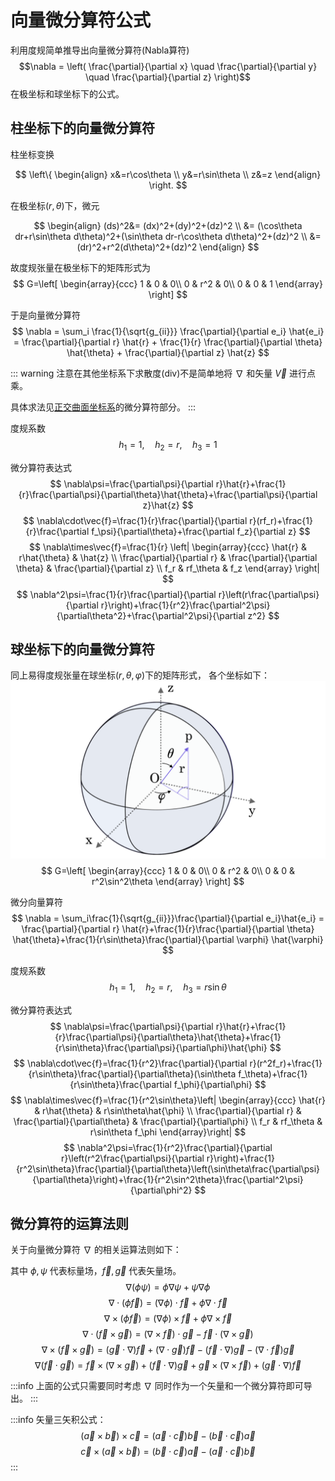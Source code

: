 # 向量微分算符公式

利用度规简单推导出向量微分算符(Nabla算符)
$$\nabla = \left( \frac{\partial}{\partial x} \quad \frac{\partial}{\partial y} \quad \frac{\partial}{\partial z} \right)$$
在极坐标和球坐标下的公式。

## 柱坐标下的向量微分算符

柱坐标变换

$$
\left\{
\begin{align}
x&=r\cos\theta \\
y&=r\sin\theta \\
z&=z
\end{align}
\right.
$$

在极坐标$(r,\theta)$下，微元

$$
\begin{align}
(ds)^2&= (dx)^2+(dy)^2+(dz)^2 \\
&= (\cos\theta dr+r\sin\theta d\theta)^2+(\sin\theta dr-r\cos\theta d\theta)^2+(dz)^2 \\
&=(dr)^2+r^2(d\theta)^2+(dz)^2
\end{align}
$$

故度规张量在极坐标下的矩阵形式为
$$
G=\left[
\begin{array}{ccc}
1 & 0 & 0\\
0 & r^2 & 0\\
0 & 0 & 1
\end{array}
\right]
$$

于是向量微分算符
$$
\nabla = \sum_i \frac{1}{\sqrt{g_{ii}}} \frac{\partial}{\partial e_i} \hat{e_i} = \frac{\partial}{\partial r} \hat{r} + \frac{1}{r} \frac{\partial}{\partial \theta} \hat{\theta} + \frac{\partial}{\partial z} \hat{z}
$$

::: warning
注意在其他坐标系下求散度(div)不是简单地将 $\nabla$ 和矢量 $\vec{V}$ 进行点乘。

具体求法见[正交曲面坐标系](/blog/math/metric)的微分算符部分。
:::

度规系数
$$
h_1=1,\quad h_2=r,\quad h_3=1
$$

微分算符表达式
$$
\nabla\psi=\frac{\partial\psi}{\partial r}\hat{r}+\frac{1}{r}\frac{\partial\psi}{\partial\theta}\hat{\theta}+\frac{\partial\psi}{\partial z}\hat{z}
$$
$$
\nabla\cdot\vec{f}=\frac{1}{r}\frac{\partial}{\partial r}(rf_r)+\frac{1}{r}\frac{\partial f_\psi}{\partial\theta}+\frac{\partial f_z}{\partial z}
$$
$$
\nabla\times\vec{f}=\frac{1}{r} \left|
    \begin{array}{ccc}
    \hat{r} & r\hat{\theta} & \hat{z} \\
    \frac{\partial}{\partial r} & \frac{\partial}{\partial \theta} & \frac{\partial}{\partial z} \\
    f_r & rf_\theta & f_z
    \end{array} \right|
$$
$$
\nabla^2\psi=\frac{1}{r}\frac{\partial}{\partial r}\left(r\frac{\partial\psi}{\partial r}\right)+\frac{1}{r^2}\frac{\partial^2\psi}{\partial\theta^2}+\frac{\partial^2\psi}{\partial z^2}
$$

## 球坐标下的向量微分算符

同上易得度规张量在球坐标$(r,\theta,\varphi)$下的矩阵形式，
各个坐标如下：
![球坐标系](./nabla_fig/sphere.png)
$$
G=\left[
\begin{array}{ccc}
1 & 0 & 0\\
0 & r^2 & 0\\
0 & 0 & r^2\sin^2\theta
\end{array}
\right]
$$

微分向量算符
$$
\nabla = \sum_i\frac{1}{\sqrt{g_{ii}}}\frac{\partial}{\partial e_i}\hat{e_i} = \frac{\partial}{\partial r} \hat{r}+\frac{1}{r}\frac{\partial}{\partial \theta} \hat{\theta}+\frac{1}{r\sin\theta}\frac{\partial}{\partial \varphi} \hat{\varphi}
$$

度规系数
$$
h_1=1,\quad h_2=r,\quad h_3=r\sin\theta
$$

微分算符表达式
$$
\nabla\psi=\frac{\partial\psi}{\partial r}\hat{r}+\frac{1}{r}\frac{\partial\psi}{\partial\theta}\hat{\theta}+\frac{1}{r\sin\theta}\frac{\partial\psi}{\partial\phi}\hat{\phi}
$$
$$
\nabla\cdot\vec{f}=\frac{1}{r^2}\frac{\partial}{\partial r}(r^2f_r)+\frac{1}{r\sin\theta}\frac{\partial}{\partial\theta}(\sin\theta f_\theta)+\frac{1}{r\sin\theta}\frac{\partial f_\phi}{\partial\phi}
$$
$$
\nabla\times\vec{f}=\frac{1}{r^2\sin\theta}\left|
    \begin{array}{ccc}
    \hat{r} & r\hat{\theta} & r\sin\theta\hat{\phi} \\
    \frac{\partial}{\partial r} & \frac{\partial}{\partial\theta} & \frac{\partial}{\partial\phi} \\
    f_r & rf_\theta & r\sin\theta f_\phi
    \end{array}\right|
$$
$$
\nabla^2\psi=\frac{1}{r^2}\frac{\partial}{\partial r}\left(r^2\frac{\partial\psi}{\partial r}\right)+\frac{1}{r^2\sin\theta}\frac{\partial}{\partial\theta}\left(\sin\theta\frac{\partial\psi}{\partial\theta}\right)+\frac{1}{r^2\sin^2\theta}\frac{\partial^2\psi}{\partial\phi^2}
$$

## 微分算符的运算法则

关于向量微分算符 $\nabla$ 的相关运算法则如下：

其中 $\phi,\psi$ 代表标量场，$\vec{f},\vec{g}$ 代表矢量场。
$$
\nabla(\phi\psi)=\phi\nabla\psi+\psi\nabla\phi
$$
$$
\nabla\cdot(\phi\vec{f})=(\nabla\phi)\cdot\vec{f}+\phi\nabla\cdot\vec{f}
$$
$$
\nabla\times(\phi\vec{f})=(\nabla\phi)\times\vec{f}+\phi\nabla\times\vec{f}
$$
$$
\nabla\cdot(\vec{f}\times\vec{g})=(\nabla\times\vec{f})\cdot\vec{g}-\vec{f}\cdot(\nabla\times\vec{g})
$$
$$
\nabla\times(\vec{f}\times\vec{g})=(\vec{g}\cdot\nabla)\vec{f}+(\nabla\cdot\vec{g})\vec{f}-(\vec{f}\cdot\nabla)\vec{g}-(\nabla\cdot\vec{f})\vec{g}
$$
$$
\nabla(\vec{f}\cdot\vec{g})=\vec{f}\times(\nabla\times\vec{g})+(\vec{f}\cdot\nabla)\vec{g}+\vec{g}\times(\nabla\times\vec{f})+(\vec{g}\cdot\nabla)\vec{f}
$$

:::info
上面的公式只需要同时考虑 $\nabla$ 同时作为一个矢量和一个微分算符即可导出。
:::

:::info
矢量三矢积公式：
$$
(\vec{a}\times\vec{b})\times\vec{c}=(\vec{a}\cdot\vec{c})\vec{b}-(\vec{b}\cdot\vec{c})\vec{a}
$$
$$
\vec{c}\times(\vec{a}\times\vec{b})=(\vec{b}\cdot\vec{c})\vec{a}-(\vec{a}\cdot\vec{c})\vec{b}
$$
:::
